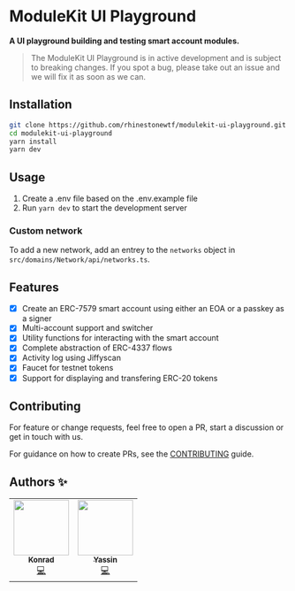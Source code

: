 # ModuleKit UI Playground

**A UI playground building and testing smart account modules.**

> The ModuleKit UI Playground is in active development and is subject to breaking changes. If you spot a bug, please take out an issue and we will fix it as soon as we can.

## Installation

```bash
git clone https://github.com/rhinestonewtf/modulekit-ui-playground.git
cd modulekit-ui-playground
yarn install
yarn dev
```

## Usage

1. Create a .env file based on the .env.example file
2. Run `yarn dev` to start the development server

### Custom network

To add a new network, add an entrey to the `networks` object in `src/domains/Network/api/networks.ts`.

## Features

- [x] Create an ERC-7579 smart account using either an EOA or a passkey as a signer
- [x] Multi-account support and switcher
- [x] Utility functions for interacting with the smart account
- [x] Complete abstraction of ERC-4337 flows
- [x] Activity log using Jiffyscan
- [x] Faucet for testnet tokens
- [x] Support for displaying and transfering ERC-20 tokens

## Contributing

For feature or change requests, feel free to open a PR, start a discussion or get in touch with us.

For guidance on how to create PRs, see the [CONTRIBUTING](./CONTRIBUTING.md) guide.

## Authors ✨

<!-- ALL-CONTRIBUTORS-LIST:START - Do not remove or modify this section -->
<!-- prettier-ignore-start -->
<!-- markdownlint-disable -->
<table>
  <tr>
   <td align="center"><a href="https://twitter.com/abstractooor"><img src="https://avatars.githubusercontent.com/u/26718079" width="100px;" alt=""/><br /><sub><b>Konrad</b></sub></a><br /><a href="https://github.com/rhinestonewtf/modulekit-ui-playground/commits?author=kopy-kat" title="Code">💻</a> </td>
    <td align="center"><a href="https://github.com/YasseinBilal"><img src="https://avatars.githubusercontent.com/u/9385005?v=4" width="100px;" alt=""/><br /><sub><b>Yassin</b></sub></a><br /><a href="https://github.com/rhinestonewtf/modulekit-ui-playground/commits?author=YasseinBilal" title="Code">💻</a></td>
    
  </tr>
</table>
